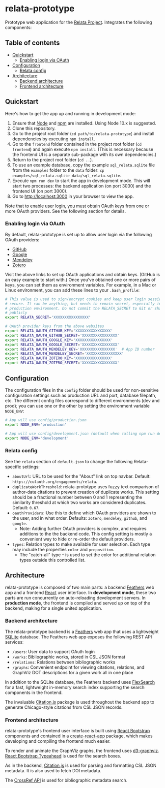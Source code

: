 # relata-prototype

Prototype web application for the [Relata Project](https://culanth.org/engagements/relata). Integrates the following components:

## Table of contents

* [Quickstart](#quickstart)
  + [Enabling login via OAuth](#enabling-login-via-oauth)
* [Configuration](#configuration)
  + [Relata config](#relata-config)
* [Architecture](#architecture)
  + [Backend architecture](#backend-architecture)
  + [Frontend architecture](#frontend-architecture)

## Quickstart

Here's how to get the app up and running in development mode:

1. Ensure that [Node](https://nodejs.org) and [npm](https://www.npmjs.com) are installed. Using Node 10.x is suggested.
2. Clone this repository.
3. Go to the project root folder (`cd path/to/relata-prototype`) and install dependencies by executing `npm install`.
4. Go to the `frontend` folder contained in the project root folder (`cd frontend`) and again execute `npm install`. (This is necessary because the frontend UI is a separate sub-package with its own dependencies.)
5. Return to the project root folder (`cd ..`).
6. To use an example database, copy the example `sql_relata.sqlite` file from the `examples` folder to the `data` folder: `cp examples/sql_relata.sqlite data/sql_relata.sqlite`.
7. Execute `npm run dev` to start the app in development mode. This will start two processes: the backend application (on port 3030) and the frontend UI (on port 3000).
8. Go to <http://localhost:3000> in your browser to view the app.

Note that to enable user login, you must obtain OAuth keys from one or more OAuth providers. See the following section for details.

### Enabling login via OAuth

By default, relata-prototype is set up to allow user login via the following OAuth providers:

* [GitHub](https://developer.github.com/apps/building-oauth-apps/creating-an-oauth-app/)
* [Google](https://developers.google.com/identity/protocols/OAuth2)
* [Mendeley](https://dev.mendeley.com/reference/topics/application_registration.html)
* [Zotero](https://www.zotero.org/support/dev/web_api/v3/oauth)

Visit the above links to set up OAuth applications and obtain keys. (GitHub is an easy example to start with.) Once you've obtained one or more pairs of keys, you can set them as environment variables. For example, in a Mac or Linux environment, you can add these lines to your `.bash_profile`:

```bash
# This value is used to sign/encrypt cookies and keep user login sessions
# secure. It can be anything, but needs to remain secret, especially in a
# production environment. Do not commit the RELATA_SECRET to Git or share it
# publicly
export RELATA_SECRET='XXXXXXXXXXXXXXXX'

# OAuth provider keys from the above websites
export RELATA_OAUTH_GITHUB_KEY='XXXXXXXXXXXXXXXX'
export RELATA_OAUTH_GITHUB_SECRET='XXXXXXXXXXXXXXXX'
export RELATA_OAUTH_GOOGLE_KEY='XXXXXXXXXXXXXXXX'
export RELATA_OAUTH_GOOGLE_SECRET='XXXXXXXXXXXXXXXX'
export RELATA_OAUTH_MENDELEY_KEY='XXXXXXXXXXXXXXXX'  # App ID number
export RELATA_OAUTH_MENDELEY_SECRET='XXXXXXXXXXXXXXXX'
export RELATA_OAUTH_ZOTERO_KEY='XXXXXXXXXXXXXXXX'
export RELATA_OAUTH_ZOTERO_SECRET='XXXXXXXXXXXXXXXX'
```

## Configuration

The configuration files in the `config` folder should be used for non-sensitive configuration settings such as production URL and port, database filepath, etc. The different config files correspond to different environments (dev and prod); you can use one or the other by setting the environment variable `NODE_ENV`:

```bash
# App will use config/production.json
export NODE_ENV='production'

# App will use config/development.json (default when calling npm run dev)
export NODE_ENV='development'
```

### Relata config

See the `relata` section of `default.json` to change the following Relata-specific settings:

* `aboutUrl`: URL to be used for the "About" link on top navbar. Default: `https://culanth.org/engagements/relata`.
* `duplicateWorkThreshold`: relata-prototype uses fuzzy text comparison of author-date citations to prevent creation of duplicate works. This setting should be a fractional number between 0 and 1 representing the similarity threshold at which two works are considered duplicates. Default: `0.67`.
* `oauthProviders`: Use this to define which OAuth providers are shown to the user, and in what order. Defaults: `zotero`, `mendeley`, `github`, and `google`.
  + Note: Adding further OAuth providers is complex, and requires additions to the the backend code. This config setting is mostly a convenient way to hide or re-order the default providers.
* `types`: Relation types to make available for user selection. Each type may include the properties `color` and `preposition`.
  + The "catch-all" type `*` is used to set the color for additional relation types outside this controlled list.

## Architecture

relata-prototype is composed of two main parts: a backend [Feathers](https://feathersjs.com) web app and a frontend [React](https://reactjs.org) user interface. In __development mode__, these two parts are run concurrently on auto-reloading development servers. In __production mode__, the frontend is compiled and served up on top of the backend, making for a single united application.

### Backend architecture

The relata-prototype backend is a [Feathers](https://feathersjs.com) web app that uses a lightweight [SQLite](https://www.sqlite.org/index.html) database. The Feathers web app exposes the following REST API services:

* `/users`: User data to support OAuth login
* `/works`: Bibliographic works, stored in CSL JSON format
* `/relations`: Relations between bibliographic works
* `/graphs`: Convenient endpoint for viewing citations, relations, and GraphViz DOT descriptions for a given work all in one place

In addition to the SQLite database, the Feathers backend uses [FlexSearch](https://github.com/nextapps-de/flexsearch) for a fast, lightweight in-memory search index supporting the search components in the frontend.

The invaluable [Citation.js](https://citation.js.org) package is used throughout the backend app to generate Chicago-style citations from CSL JSON records.

### Frontend architecture

relata-prototype's frontend user interface is built using [React Bootstrap](https://react-bootstrap.github.io) components and contained in a [create-react-app](https://create-react-app.dev) package, which makes developing and compiling the frontend much easier.

To render and animate the GraphViz graphs, the frontend uses [d3-graphviz](https://github.com/magjac/d3-graphviz). [React Bootstrap Typeahead](http://ericgio.github.io/react-bootstrap-typeahead) is used for the search boxes.

As in the backend, [Citation.js](https://citation.js.org) is used for parsing and formatting CSL JSON metadata. It is also used to fetch DOI metadata.

The [CrossRef API](https://github.com/scienceai/crossref) is used for bibliographic metadata search.
